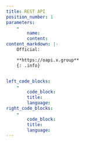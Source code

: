 ```yaml
---
title: REST API
position_number: 1
parameters:
    -
        name:
        content:
content_markdown: |-
    Official:

    **https://oapi.x.group**
    {: .info}


left_code_blocks:
    -
        code_block:
        title:
        language:
right_code_blocks:
    -
        code_block:
        title:
        language:
---
```

